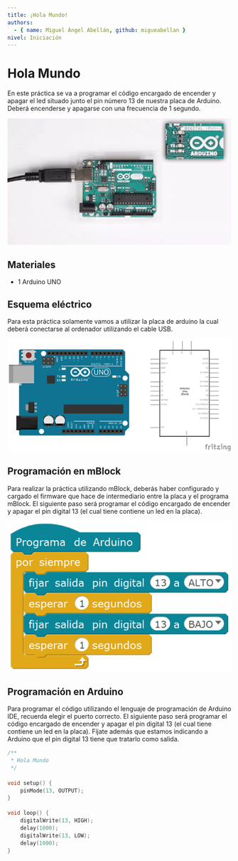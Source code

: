 ```yaml
---
title: ¡Hola Mundo!
authors:
  - { name: Miguel Ángel Abellán, github: migueabellan }
nivel: Iniciación
---
```


# Hola Mundo

En este práctica se va a programar el código encargado de encender y apagar el led situado junto el pin número 13 de nuestra placa de Arduino. Deberá encenderse y apagarse con una frecuencia de 1 segundo.

![](practica.gif)

## Materiales

- 1 Arduino UNO

## Esquema eléctrico

Para esta práctica solamente vamos a utilizar la placa de arduino la cual deberá conectarse al ordenador utilizando el cable USB.

![](fritzing.png)

## Programación en mBlock

Para realizar la práctica utilizando mBlock, deberás haber configurado y cargado el firmware que hace de intermediario entre la placa y el programa mBlock. El siguiente paso será programar el código encargado de encender y apagar el pin digital 13 (el cual tiene contiene un led en la placa).

![](mblock.png)

## Programación en Arduino

Para programar el código utilizando el lenguaje de programación de Arduino IDE, recuerda elegir el puerto correcto. El siguiente paso será programar el código encargado de encender y apagar el pin digital 13 (el cual tiene contiene un led en la placa). Fíjate además que estamos indicando a Arduino que el pin digital 13 tiene que tratarlo como salida.

```c++
/**
 * Hola Mundo
 */

void setup() {
    pinMode(13, OUTPUT);
}

void loop() {
    digitalWrite(13, HIGH);
    delay(1000);
    digitalWrite(13, LOW);
    delay(1000);
}
```
